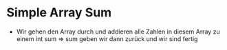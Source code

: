 # Simple Array Sum

- Wir gehen den Array durch und addieren alle Zahlen in diesem Array zu einem int sum
  => sum geben wir dann zurück und wir sind fertig
